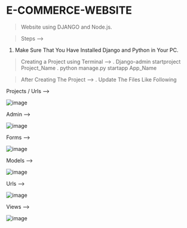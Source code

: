 # E-COMMERCE-WEBSITE
> Website using DJANGO and Node.js. 

> Steps --> 

1. Make Sure That You Have Installed Django and Python in Your PC.

> Creating a Project using Terminal -->
  . Django-admin startproject Project_Name
  . python manage.py startapp App_Name

> After Creating The Project -->
  . Update The Files Like Following
 

Projects / Urls -->

![image](https://user-images.githubusercontent.com/104261974/177049410-711305ff-60ef-4791-9eff-4a20a1e4106a.png)

Admin -->

![image](https://user-images.githubusercontent.com/104261974/177049451-d5ab6512-31e1-4869-b321-710f981b6996.png)

Forms -->

![image](https://user-images.githubusercontent.com/104261974/177049498-484d18ac-c83f-4295-bae5-ac819b3fdb16.png)

Models -->

![image](https://user-images.githubusercontent.com/104261974/177049518-6c20adc6-5afb-4936-859c-f333b0856b39.png)


Urls -->

![image](https://user-images.githubusercontent.com/104261974/177049545-ecb68e38-b74d-40c7-a70b-e7db68ca734b.png)


Views -->

![image](https://user-images.githubusercontent.com/104261974/177049570-6c22582c-0e7d-4e86-a716-e80ade5bb291.png)

